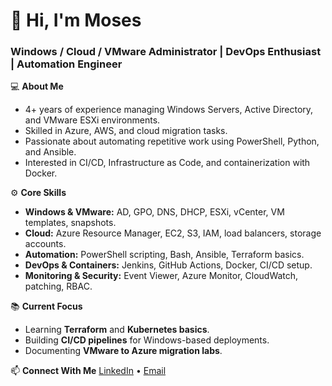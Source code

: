 # 👋 Hi, I'm Moses
### Windows / Cloud / VMware Administrator | DevOps Enthusiast | Automation Engineer

💻 **About Me**
- 4+ years of experience managing Windows Servers, Active Directory, and VMware ESXi environments.
- Skilled in Azure, AWS, and cloud migration tasks.
- Passionate about automating repetitive work using PowerShell, Python, and Ansible.
- Interested in CI/CD, Infrastructure as Code, and containerization with Docker.

⚙️ **Core Skills**
- **Windows & VMware:** AD, GPO, DNS, DHCP, ESXi, vCenter, VM templates, snapshots.
- **Cloud:** Azure Resource Manager, EC2, S3, IAM, load balancers, storage accounts.
- **Automation:** PowerShell scripting, Bash, Ansible, Terraform basics.
- **DevOps & Containers:** Jenkins, GitHub Actions, Docker, CI/CD setup.
- **Monitoring & Security:** Event Viewer, Azure Monitor, CloudWatch, patching, RBAC.

📚 **Current Focus**
- Learning **Terraform** and **Kubernetes basics**.
- Building **CI/CD pipelines** for Windows-based deployments.
- Documenting **VMware to Azure migration labs**.

  
📫 **Connect With Me**
[LinkedIn](https://www.linkedin.com/public-profile/settings?lipi=urn%3Ali%3Apage%3Ad_flagship3_profile_self_edit_contact-info%3Bp2ptaCVASf2ZB3zo8oKeXg%3D%3D) • [Email](mailto:moseskappera@gmail.com)
